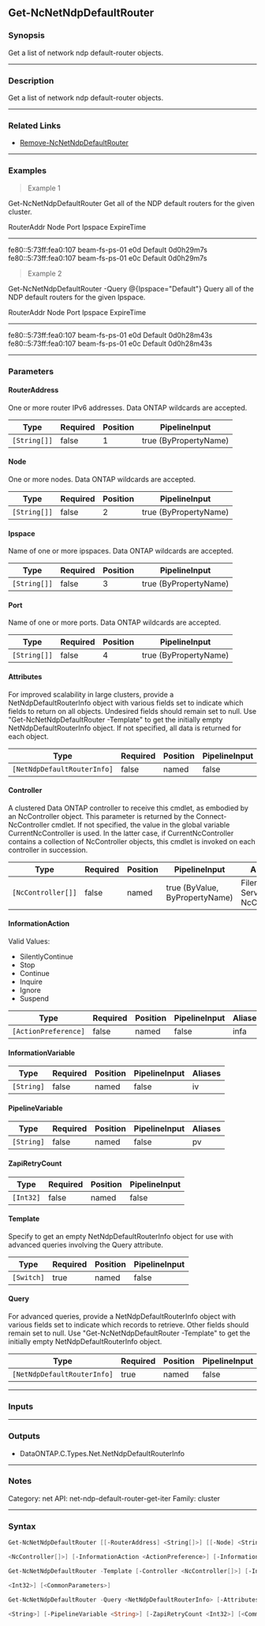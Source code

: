 Get-NcNetNdpDefaultRouter
-------------------------

### Synopsis
Get a list of network ndp default-router objects.

---

### Description

Get a list of network ndp default-router objects.

---

### Related Links
* [Remove-NcNetNdpDefaultRouter](Remove-NcNetNdpDefaultRouter)

---

### Examples
> Example 1

Get-NcNetNdpDefaultRouter
Get all of the NDP default routers for the given cluster.

RouterAddr                         Node                 Port     Ipspace              ExpireTime
----------                         ----                 ----     -------              ----------
fe80::5:73ff:fea0:107              beam-fs-ps-01        e0d      Default              0d0h29m7s
fe80::5:73ff:fea0:107              beam-fs-ps-01        e0c      Default              0d0h29m7s

> Example 2

Get-NcNetNdpDefaultRouter -Query @{Ipspace="Default"}
Query all of the NDP default routers for the given Ipspace.

RouterAddr                         Node                 Port     Ipspace              ExpireTime
----------                         ----                 ----     -------              ----------
fe80::5:73ff:fea0:107              beam-fs-ps-01        e0d      Default              0d0h28m43s
fe80::5:73ff:fea0:107              beam-fs-ps-01        e0c      Default              0d0h28m43s

---

### Parameters
#### **RouterAddress**
One or more router IPv6 addresses.  Data ONTAP wildcards are accepted.

|Type        |Required|Position|PipelineInput        |
|------------|--------|--------|---------------------|
|`[String[]]`|false   |1       |true (ByPropertyName)|

#### **Node**
One or more nodes.  Data ONTAP wildcards are accepted.

|Type        |Required|Position|PipelineInput        |
|------------|--------|--------|---------------------|
|`[String[]]`|false   |2       |true (ByPropertyName)|

#### **Ipspace**
Name of one or more ipspaces.  Data ONTAP wildcards are accepted.

|Type        |Required|Position|PipelineInput        |
|------------|--------|--------|---------------------|
|`[String[]]`|false   |3       |true (ByPropertyName)|

#### **Port**
Name of one or more ports.  Data ONTAP wildcards are accepted.

|Type        |Required|Position|PipelineInput        |
|------------|--------|--------|---------------------|
|`[String[]]`|false   |4       |true (ByPropertyName)|

#### **Attributes**
For improved scalability in large clusters, provide a NetNdpDefaultRouterInfo object with various fields set to indicate which fields to return on all objects.  Undesired fields should remain set to null.  Use "Get-NcNetNdpDefaultRouter -Template" to get the initially empty NetNdpDefaultRouterInfo object.  If not specified, all data is returned for each object.

|Type                       |Required|Position|PipelineInput|
|---------------------------|--------|--------|-------------|
|`[NetNdpDefaultRouterInfo]`|false   |named   |false        |

#### **Controller**
A clustered Data ONTAP controller to receive this cmdlet, as embodied by an NcController object.  This parameter is returned by the Connect-NcController cmdlet.  If not specified, the value in the global variable CurrentNcController is used.  In the latter case, if CurrentNcController contains a collection of NcController objects, this cmdlet is invoked on each controller in succession.

|Type              |Required|Position|PipelineInput                 |Aliases                          |
|------------------|--------|--------|------------------------------|---------------------------------|
|`[NcController[]]`|false   |named   |true (ByValue, ByPropertyName)|Filer<br/>Server<br/>NcController|

#### **InformationAction**

Valid Values:

* SilentlyContinue
* Stop
* Continue
* Inquire
* Ignore
* Suspend

|Type                |Required|Position|PipelineInput|Aliases|
|--------------------|--------|--------|-------------|-------|
|`[ActionPreference]`|false   |named   |false        |infa   |

#### **InformationVariable**

|Type      |Required|Position|PipelineInput|Aliases|
|----------|--------|--------|-------------|-------|
|`[String]`|false   |named   |false        |iv     |

#### **PipelineVariable**

|Type      |Required|Position|PipelineInput|Aliases|
|----------|--------|--------|-------------|-------|
|`[String]`|false   |named   |false        |pv     |

#### **ZapiRetryCount**

|Type     |Required|Position|PipelineInput|
|---------|--------|--------|-------------|
|`[Int32]`|false   |named   |false        |

#### **Template**
Specify to get an empty NetNdpDefaultRouterInfo object for use with advanced queries involving the Query attribute.

|Type      |Required|Position|PipelineInput|
|----------|--------|--------|-------------|
|`[Switch]`|true    |named   |false        |

#### **Query**
For advanced queries, provide a NetNdpDefaultRouterInfo object with various fields set to indicate which records to retrieve.  Other fields should remain set to null.  Use "Get-NcNetNdpDefaultRouter -Template" to get the initially empty NetNdpDefaultRouterInfo object.

|Type                       |Required|Position|PipelineInput|
|---------------------------|--------|--------|-------------|
|`[NetNdpDefaultRouterInfo]`|true    |named   |false        |

---

### Inputs

---

### Outputs
* DataONTAP.C.Types.Net.NetNdpDefaultRouterInfo

---

### Notes
Category: net
API: net-ndp-default-router-get-iter
Family: cluster

---

### Syntax
```PowerShell
Get-NcNetNdpDefaultRouter [[-RouterAddress] <String[]>] [[-Node] <String[]>] [[-Ipspace] <String[]>] [[-Port] <String[]>] [-Attributes <NetNdpDefaultRouterInfo>] [-Controller 
```
```PowerShell
<NcController[]>] [-InformationAction <ActionPreference>] [-InformationVariable <String>] [-PipelineVariable <String>] [-ZapiRetryCount <Int32>] [<CommonParameters>]
```
```PowerShell
Get-NcNetNdpDefaultRouter -Template [-Controller <NcController[]>] [-InformationAction <ActionPreference>] [-InformationVariable <String>] [-PipelineVariable <String>] [-ZapiRetryCount 
```
```PowerShell
<Int32>] [<CommonParameters>]
```
```PowerShell
Get-NcNetNdpDefaultRouter -Query <NetNdpDefaultRouterInfo> [-Attributes <NetNdpDefaultRouterInfo>] [-Controller <NcController[]>] [-InformationAction <ActionPreference>] [-InformationVariable 
```
```PowerShell
<String>] [-PipelineVariable <String>] [-ZapiRetryCount <Int32>] [<CommonParameters>]
```
